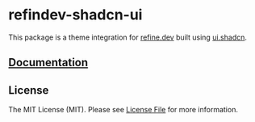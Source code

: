 # refindev-shadcn-ui

This package is a theme integration for [refine.dev](https://refine.dev) built using [ui.shadcn](ui.shadcn.com).

## [Documentation](../../wiki)

## License

The MIT License (MIT). Please see [License File](LICENSE) for more information.
